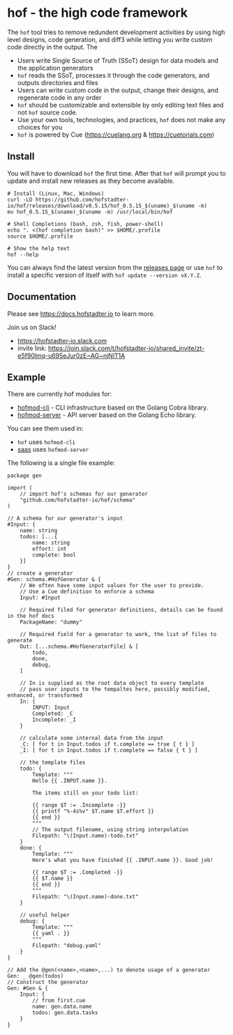 # hof - the high code framework

The `hof` tool tries to remove redundent development activities
by using high level designs, code generation, and diff3
while letting you write custom code directly in the output.
The 

- Users write Single Source of Truth (SSoT) design for data models and the application generators
- `hof` reads the SSoT, processes it through the code generators, and outputs directories and files
- Users can write custom code in the output, change their designs, and regenerate code in any order
- `hof` should be customizable and extensible by only editing text files and not `hof` source code.
- Use your own tools, technologies, and practices, `hof` does not make any choices for you
- `hof` is powered by Cue (https://cuelang.org & https://cuetorials.com)

## Install

You will have to download `hof` the first time.
After that `hof` will prompt you to update and
install new releases as they become available.

```text
# Install (Linux, Mac, Windows)
curl -LO https://github.com/hofstadter-io/hof/releases/download/v0.5.15/hof_0.5.15_$(uname)_$(uname -m)
mv hof_0.5.15_$(uname)_$(uname -m) /usr/local/bin/hof

# Shell Completions (bash, zsh, fish, power-shell)
echo ". <(hof completion bash)" >> $HOME/.profile
source $HOME/.profile

# Show the help text
hof --help
```

You can always find the latest version from the
[releases page](https://github.com/hofstadter-io/hof/releases)
or use `hof` to install a specific version of itself with `hof update --version vX.Y.Z`.


## Documentation

Please see https://docs.hofstadter.io to learn more.

Join us on Slack!

- https://hofstadter-io.slack.com
- invite link: https://join.slack.com/t/hofstadter-io/shared_invite/zt-e5f90lmq-u695eJur0zE~AG~njNlT1A


## Example

There are currently hof modules for:

- [hofmod-cli](https://github.com/hofstadter-io/hofmod-cli) - CLI infrastructure based on the Golang Cobra library.
- [hofmod-server](https://github.com/hofstadter-io/hofmod-server) - API server based on the Golang Echo library.

You can see them used in:

-  `hof` uses `hofmod-cli`
- [saas](https://github.com/hofstadter-io/_saas) uses `hofmod-server` 

The following is a single file example:


```
package gen

import (
	// import hof's schemas for our generator
	"github.com/hofstadter-io/hof/schema"
)

// A schema for our generator's input
#Input: {
	name: string
	todos: [...{
		name: string
		effort: int
		complete: bool
	}]
}
// create a generator
#Gen: schema.#HofGenerator & {
	// We often have some input values for the user to provide.
	// Use a Cue definition to enforce a schema
	Input: #Input

	// Required filed for generator definitions, details can be found in the hof docs
	PackageName: "dummy"

	// Required field for a generator to work, the list of files to generate
	Out: [...schema.#HofGeneratorFile] & [
		todo,
		done,
		debug,
	]

	// In is supplied as the root data object to every template
	// pass user inputs to the tempaltes here, possibly modified, enhanced, or transformed
	In: {
		INPUT: Input
		Completed: _C
		Incomplete: _I
	}

	// calculate some internal data from the input
	_C: [ for t in Input.todos if t.complete == true { t } ]
	_I: [ for t in Input.todos if t.complete == false { t } ]

	// the template files
	todo: {
		Template: """
		Hello {{ .INPUT.name }}.

		The items still on your todo list:

		{{ range $T := .Incomplete -}}
		{{ printf "%-4s%v" $T.name $T.effort }}
		{{ end }}
		"""
		// The output filename, using string interpolation
		Filepath: "\(Input.name)-todo.txt"
	}
	done: {
		Template: """
		Here's what you have finished {{ .INPUT.name }}. Good job!

		{{ range $T := .Completed -}}
		{{ $T.name }}
		{{ end }}
		"""
		Filepath: "\(Input.name)-done.txt"
	}

	// useful helper
	debug: {
		Template: """
		{{ yaml . }}
		"""
		Filepath: "debug.yaml"
	}
}

// Add the @gen(<name>,<name>,...) to denote usage of a generator
Gen: _ @gen(todos)
// Construct the generator
Gen: #Gen & {
	Input: {
		// from first.cue
		name: gen.data.name
		todos: gen.data.tasks
	}
}
```
